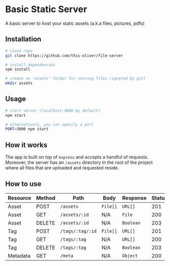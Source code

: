# Basic Static Server

A basic server to host your static assets (a.k.a files, pictures, pdfs)

## Installation

```bash
# clone repo
git clone https://github.com/this-oliver/file-server

# install dependencies
npm install

# create an 'assets' folder for storing files (ignored by git)
mkdir assets
```

## Usage

```bash
# start server (localhost:4000 by default)
npm start

# alternatively, you can specify a port
PORT=3000 npm start
```

## How it works

The app is built on top of `express` and accepts a handful of requests. Moreover, the server has an `/assets` directory in the root of the project where all files that are uploaded and requested reside.

## How to use

| Resource | Method | Path             | Body     | Response  | Status |
| -------- | ------ | ---------------- | -------- | --------- | ------ |
| Asset    | POST   | `/assets`        | `File[]` | `URL[]`   | 201    |
| Asset    | GET    | `/assets/:id`    | N/A      | `File`    | 200    |
| Asset    | DELETE | `/assets/:id`    | N/A      | `Boolean` | 203    |
| Tag      | POST   | `/tags/:tag/:id` | `File[]` | `URL[]`   | 201    |
| Tag      | GET    | `/tags/:tag`     | N/A      | `URL[]`   | 200    |
| Tag      | DELETE | `/tags/:tag`     | N/A      | `Boolean` | 203    |
| Metadata | GET    | `/meta`          | N/A      | `Object`  | 200    |
